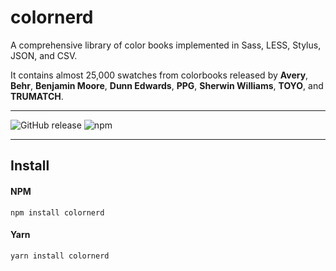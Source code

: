 # colornerd

A comprehensive library of color books implemented in Sass, LESS, Stylus, JSON, and CSV. 

It contains almost 25,000 swatches from colorbooks released by **Avery**, **Behr**, **Benjamin Moore**, **Dunn Edwards**, **PPG**, **Sherwin Williams**, **TOYO**, and **TRUMATCH**.

*****

![GitHub release](https://img.shields.io/github/release/jpederson/colornerd.svg?label=github) ![npm](https://img.shields.io/npm/v/colornerd.svg)

*****

## Install

#### NPM

```shell
npm install colornerd
```

#### Yarn

```shell
yarn install colornerd
```
